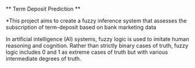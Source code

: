 ** Term Deposit Prediction **

*This project aims to create a fuzzy inference system that assesses the subscription of term-deposit based on bank marketing data

In artificial intelligence (AI) systems, fuzzy logic is used to imitate human reasoning and cognition. Rather than strictly binary cases of truth, fuzzy logic includes 0 and 1 as extreme cases of truth but with various intermediate degrees of truth.
